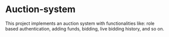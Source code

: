 # Auction-system
This project implements an auction system with functionalities like: role based authentication, adding funds, bidding, live bidding history, and so on.
